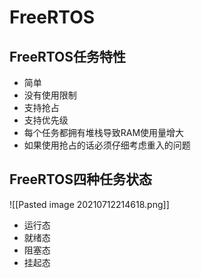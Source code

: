 # FreeRTOS
## FreeRTOS任务特性
+ 简单
+ 没有使用限制
+ 支持抢占
+ 支持优先级
+ 每个任务都拥有堆栈导致RAM使用量增大
+ 如果使用抢占的话必须仔细考虑重入的问题

 ## FreeRTOS四种任务状态
![[Pasted image 20210712214618.png]]
 + 运行态
 + 就绪态
 + 阻塞态
 + 挂起态
